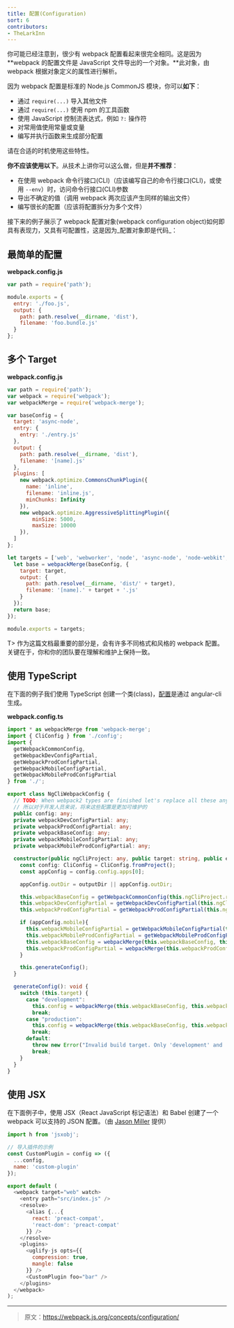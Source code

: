 ```yaml
---
title: 配置(Configuration)
sort: 6
contributors:
- TheLarkInn
---
```


你可能已经注意到，很少有 webpack 配置看起来很完全相同。这是因为 **webpack 的配置文件是 JavaScript 文件导出的一个对象。**此对象，由 webpack 根据对象定义的属性进行解析。

因为 webpack 配置是标准的 Node.js CommonJS 模块，你可以**如下**：

* 通过 `require(...)` 导入其他文件
* 通过 `require(...)` 使用 npm 的工具函数
* 使用 JavaScript 控制流表达式，例如 `?:` 操作符
* 对常用值使用常量或变量
* 编写并执行函数来生成部分配置

请在合适的时机使用这些特性。

**你不应该使用以下**。从技术上讲你可以这么做，但是**并不推荐**：

* 在使用 webpack 命令行接口(CLI)（应该编写自己的命令行接口(CLI)，或使用 `--env`）时，访问命令行接口(CLI)参数
* 导出不确定的值（调用 webpack 两次应该产生同样的输出文件）
* 编写很长的配置（应该将配置拆分为多个文件）

接下来的例子展示了 webpack 配置对象(webpack configuration object)如何即具有表现力，又具有可配置性，这是因为_配置对象即是代码_：

## 最简单的配置

**webpack.config.js**

```javascript
var path = require('path');

module.exports = {
  entry: './foo.js',
  output: {
    path: path.resolve(__dirname, 'dist'),
    filename: 'foo.bundle.js'
  }
};
```

## 多个 Target

**webpack.config.js**

```javascript
var path = require('path');
var webpack = require('webpack');
var webpackMerge = require('webpack-merge');

var baseConfig = {
  target: 'async-node',
  entry: {
    entry: './entry.js'
  },
  output: {
    path: path.resolve(__dirname, 'dist'),
    filename: '[name].js'
  },
  plugins: [
    new webpack.optimize.CommonsChunkPlugin({
      name: 'inline',
      filename: 'inline.js',
      minChunks: Infinity
    }),
    new webpack.optimize.AggressiveSplittingPlugin({
        minSize: 5000,
        maxSize: 10000
    }),
  ]
};

let targets = ['web', 'webworker', 'node', 'async-node', 'node-webkit', 'electron-main'].map((target) => {
  let base = webpackMerge(baseConfig, {
    target: target,
    output: {
      path: path.resolve(__dirname, 'dist/' + target),
      filename: '[name].' + target + '.js'
    }
  });
  return base;
});

module.exports = targets;
```

T> 作为这篇文档最重要的部分是，会有许多不同格式和风格的 webpack 配置。关键在于，你和你的团队要在理解和维护上保持一致。

## 使用 TypeScript

在下面的例子我们使用 TypeScript 创建一个类(class)，[配置](https://github.com/angular/angular-cli/)是通过 angular-cli 生成。

**webpack.config.ts**

```typescript
import * as webpackMerge from 'webpack-merge';
import { CliConfig } from './config';
import {
  getWebpackCommonConfig,
  getWebpackDevConfigPartial,
  getWebpackProdConfigPartial,
  getWebpackMobileConfigPartial,
  getWebpackMobileProdConfigPartial
} from './';

export class NgCliWebpackConfig {
  // TODO: When webpack2 types are finished let's replace all these any types
  // 所以对于开发人员来说，将来这些配置是更加可维护的
  public config: any;
  private webpackDevConfigPartial: any;
  private webpackProdConfigPartial: any;
  private webpackBaseConfig: any;
  private webpackMobileConfigPartial: any;
  private webpackMobileProdConfigPartial: any;

  constructor(public ngCliProject: any, public target: string, public environment: string, outputDir?: string) {
    const config: CliConfig = CliConfig.fromProject();
    const appConfig = config.config.apps[0];

    appConfig.outDir = outputDir || appConfig.outDir;

    this.webpackBaseConfig = getWebpackCommonConfig(this.ngCliProject.root, environment, appConfig);
    this.webpackDevConfigPartial = getWebpackDevConfigPartial(this.ngCliProject.root, appConfig);
    this.webpackProdConfigPartial = getWebpackProdConfigPartial(this.ngCliProject.root, appConfig);

    if (appConfig.mobile){
      this.webpackMobileConfigPartial = getWebpackMobileConfigPartial(this.ngCliProject.root, appConfig);
      this.webpackMobileProdConfigPartial = getWebpackMobileProdConfigPartial(this.ngCliProject.root, appConfig);
      this.webpackBaseConfig = webpackMerge(this.webpackBaseConfig, this.webpackMobileConfigPartial);
      this.webpackProdConfigPartial = webpackMerge(this.webpackProdConfigPartial, this.webpackMobileProdConfigPartial);
    }

    this.generateConfig();
  }

  generateConfig(): void {
    switch (this.target) {
      case "development":
        this.config = webpackMerge(this.webpackBaseConfig, this.webpackDevConfigPartial);
        break;
      case "production":
        this.config = webpackMerge(this.webpackBaseConfig, this.webpackProdConfigPartial);
        break;
      default:
        throw new Error("Invalid build target. Only 'development' and 'production' are available.");
        break;
    }
  }
}
```

## 使用 JSX

在下面例子中，使用 JSX（React JavaScript 标记语法）和 Babel 创建了一个 webpack 可以支持的 JSON 配置。（由 [Jason Miller](https://twitter.com/_developit) 提供）


```javascript
import h from 'jsxobj';

// 导入插件的示例
const CustomPlugin = config => ({
  ...config,
  name: 'custom-plugin'
});

export default (
  <webpack target="web" watch>
    <entry path="src/index.js" />
    <resolve>
      <alias {...{
        react: 'preact-compat',
        'react-dom': 'preact-compat'
      }} />
    </resolve>
    <plugins>
      <uglify-js opts={{
        compression: true,
        mangle: false
      }} />
      <CustomPlugin foo="bar" />
    </plugins>
  </webpack>
);
```

***

> 原文：https://webpack.js.org/concepts/configuration/